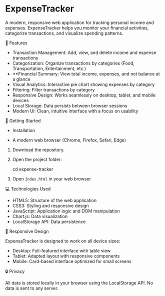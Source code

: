 # ExpenseTracker

A modern, responsive web application for tracking personal income and expenses. ExpenseTracker helps you monitor your financial activities, categorize transactions, and visualize spending patterns.

🌟 Features

- Transaction Management: Add, view, and delete income and expense transactions
- Categorization: Organize transactions by categories (Food, Transportation, Entertainment, etc.)
- **Financial Summary: View total income, expenses, and net balance at a glance
- Visual Analytics: Interactive pie chart showing expenses by category
- Filtering: Filter transactions by category
- Responsive Design: Works seamlessly on desktop, tablet, and mobile devices
- Local Storage: Data persists between browser sessions
- Modern UI: Clean, intuitive interface with a focus on usability

 🚀 Getting Started
* Installation

- A modern web browser (Chrome, Firefox, Safari, Edge)


1. Download the repository.

2. Open the project folder:
   
   cd expense-tracker

3. Open `Index.html` in your web browser.


💻 Technologies Used

- HTML5: Structure of the web application
- CSS3: Styling and responsive design
- JavaScript: Application logic and DOM manipulation
- Chart.js: Data visualization
- LocalStorage API: Data persistence


📱 Responsive Design

ExpenseTracker is designed to work on all device sizes:

- Desktop: Full-featured interface with table view
- Tablet: Adapted layout with responsive components
- Mobile: Card-based interface optimized for small screens

🔒 Privacy

All data is stored locally in your browser using the LocalStorage API. No data is sent to any server.